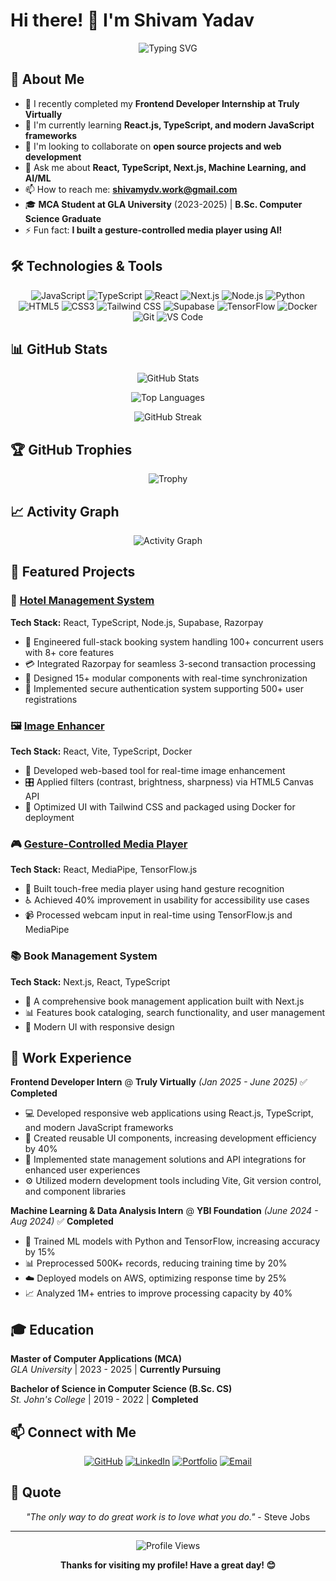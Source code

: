 # Hi there! 👋 I'm Shivam Yadav

<div align="center">
  
![Typing SVG](https://readme-typing-svg.herokuapp.com?font=Fira+Code&pause=1000&width=435&lines=Welcome+to+my+GitHub+Profile!;Frontend+Developer;Full+Stack+Developer;AI%2FML+Enthusiast;Building+amazing+projects)

</div>

## 🚀 About Me

- 🔭 I recently completed my **Frontend Developer Internship at Truly Virtually**
- 🌱 I'm currently learning **React.js, TypeScript, and modern JavaScript frameworks**
- 👯 I'm looking to collaborate on **open source projects and web development**
- 💬 Ask me about **React, TypeScript, Next.js, Machine Learning, and AI/ML**
- 📫 How to reach me: **shivamydv.work@gmail.com**
- 🎓 **MCA Student at GLA University** (2023-2025) | **B.Sc. Computer Science Graduate**
- ⚡ Fun fact: **I built a gesture-controlled media player using AI!**

## 🛠️ Technologies & Tools

<div align="center">

![JavaScript](https://img.shields.io/badge/-JavaScript-F7DF1E?style=flat-square&logo=javascript&logoColor=black)
![TypeScript](https://img.shields.io/badge/-TypeScript-3178C6?style=flat-square&logo=typescript&logoColor=white)
![React](https://img.shields.io/badge/-React-61DAFB?style=flat-square&logo=react&logoColor=black)
![Next.js](https://img.shields.io/badge/-Next.js-000000?style=flat-square&logo=next.js&logoColor=white)
![Node.js](https://img.shields.io/badge/-Node.js-339933?style=flat-square&logo=node.js&logoColor=white)
![Python](https://img.shields.io/badge/-Python-3776AB?style=flat-square&logo=python&logoColor=white)
![HTML5](https://img.shields.io/badge/-HTML5-E34F26?style=flat-square&logo=html5&logoColor=white)
![CSS3](https://img.shields.io/badge/-CSS3-1572B6?style=flat-square&logo=css3&logoColor=white)
![Tailwind CSS](https://img.shields.io/badge/-Tailwind%20CSS-38B2AC?style=flat-square&logo=tailwind-css&logoColor=white)
![Supabase](https://img.shields.io/badge/-Supabase-3ECF8E?style=flat-square&logo=supabase&logoColor=white)
![TensorFlow](https://img.shields.io/badge/-TensorFlow-FF6F00?style=flat-square&logo=tensorflow&logoColor=white)
![Docker](https://img.shields.io/badge/-Docker-2496ED?style=flat-square&logo=docker&logoColor=white)
![Git](https://img.shields.io/badge/-Git-F05032?style=flat-square&logo=git&logoColor=white)
![VS Code](https://img.shields.io/badge/-VS%20Code-007ACC?style=flat-square&logo=visual-studio-code&logoColor=white)

</div>

## 📊 GitHub Stats

<div align="center">
  
![GitHub Stats](https://github-readme-stats.vercel.app/api?username=sy17258&show_icons=true&theme=radical&hide_border=true)

![Top Languages](https://github-readme-stats.vercel.app/api/top-langs/?username=sy17258&layout=compact&theme=radical&hide_border=true)

![GitHub Streak](https://github-readme-streak-stats.herokuapp.com/?user=sy17258&theme=radical&hide_border=true)

</div>

## 🏆 GitHub Trophies

<div align="center">
  
![Trophy](https://github-profile-trophy.vercel.app/?username=sy17258&theme=radical&no-frame=true&no-bg=false&margin-w=4)

</div>

## 📈 Activity Graph

<div align="center">
  
![Activity Graph](https://github-readme-activity-graph.vercel.app/graph?username=sy17258&theme=react-dark&hide_border=true)

</div>

## 🎯 Featured Projects

### 🏨 [Hotel Management System](https://kutkuthotel.me/)
**Tech Stack:** React, TypeScript, Node.js, Supabase, Razorpay
- 🔧 Engineered full-stack booking system handling 100+ concurrent users with 8+ core features
- 💳 Integrated Razorpay for seamless 3-second transaction processing
- 🎯 Designed 15+ modular components with real-time synchronization
- 🔐 Implemented secure authentication system supporting 500+ user registrations

### 🖼️ [Image Enhancer](https://image-enhanced.vercel.app/)
**Tech Stack:** React, Vite, TypeScript, Docker
- 🎨 Developed web-based tool for real-time image enhancement
- 🎛️ Applied filters (contrast, brightness, sharpness) via HTML5 Canvas API
- 🐳 Optimized UI with Tailwind CSS and packaged using Docker for deployment

### 🎮 [Gesture-Controlled Media Player](https://gesturecontroll.netlify.app/)
**Tech Stack:** React, MediaPipe, TensorFlow.js
- 👋 Built touch-free media player using hand gesture recognition
- ♿ Achieved 40% improvement in usability for accessibility use cases
- 📹 Processed webcam input in real-time using TensorFlow.js and MediaPipe

### 📚 **Book Management System** 
**Tech Stack:** Next.js, React, TypeScript
- 📖 A comprehensive book management application built with Next.js
- 📊 Features book cataloging, search functionality, and user management
- 🎨 Modern UI with responsive design

## 💼 Work Experience

**Frontend Developer Intern** @ **Truly Virtually** _(Jan 2025 - June 2025)_ ✅ **Completed**
- 💻 Developed responsive web applications using React.js, TypeScript, and modern JavaScript frameworks
- 🚀 Created reusable UI components, increasing development efficiency by 40%
- 🔧 Implemented state management solutions and API integrations for enhanced user experiences
- ⚙️ Utilized modern development tools including Vite, Git version control, and component libraries

**Machine Learning & Data Analysis Intern** @ **YBI Foundation** _(June 2024 - Aug 2024)_ ✅ **Completed**
- 🤖 Trained ML models with Python and TensorFlow, increasing accuracy by 15%
- 📊 Preprocessed 500K+ records, reducing training time by 20%
- ☁️ Deployed models on AWS, optimizing response time by 25%
- 📈 Analyzed 1M+ entries to improve processing capacity by 40%

## 🎓 Education

**Master of Computer Applications (MCA)**  
_GLA University_ | 2023 - 2025 | **Currently Pursuing**

**Bachelor of Science in Computer Science (B.Sc. CS)**  
_St. John's College_ | 2019 - 2022 | **Completed**

## 📫 Connect with Me

<div align="center">

[![GitHub](https://img.shields.io/badge/-GitHub-181717?style=for-the-badge&logo=github&logoColor=white)](https://github.com/sy17258)
[![LinkedIn](https://img.shields.io/badge/-LinkedIn-0077B5?style=for-the-badge&logo=linkedin&logoColor=white)](https://linkedin.com/in/shivamyadav-sy)
[![Portfolio](https://img.shields.io/badge/-Portfolio-FF5722?style=for-the-badge&logo=google-chrome&logoColor=white)](https://tecportfolio.netlify.app/)
[![Email](https://img.shields.io/badge/-Email-D14836?style=for-the-badge&logo=gmail&logoColor=white)](mailto:shivamydv.work@gmail.com)

</div>

## 💭 Quote

<div align="center">

*"The only way to do great work is to love what you do."* - Steve Jobs

</div>

---

<div align="center">
  
![Profile Views](https://komarev.com/ghpvc/?username=sy17258&color=brightgreen&style=flat-square)

**Thanks for visiting my profile! Have a great day! 😊**

</div>
